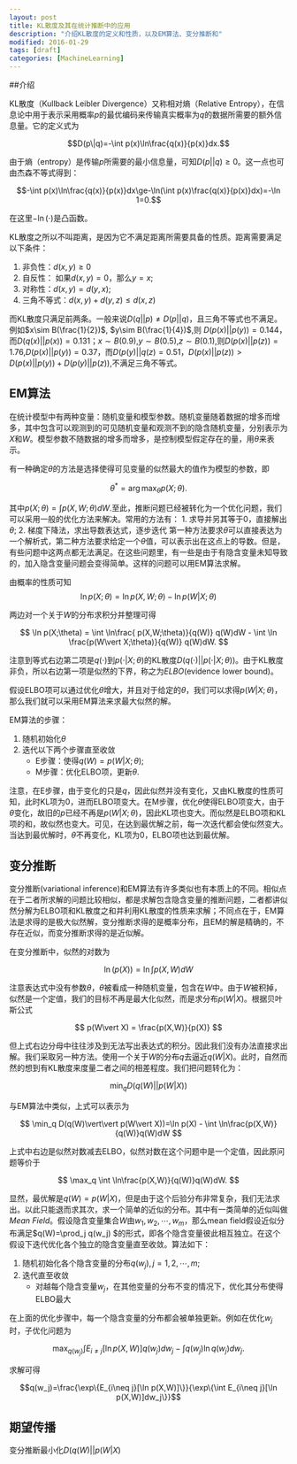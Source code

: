 ```yaml
---
layout: post
title: KL散度及其在统计推断中的应用
description: "介绍KL散度的定义和性质，以及EM算法、变分推断和"
modified: 2016-01-29
tags: [draft]
categories: [MachineLearning]
---
```


##介绍

KL散度（Kullback Leibler Divergence）又称相对熵（Relative Entropy），在信息论中用于表示采用概率$p$的最优编码来传输真实概率为$q$的数据所需要的额外信息量。它的定义式为

$$D(p\|q)=-\int p(x)\ln\frac{q(x)}{p(x)}dx.$$

由于熵（entropy）是传输$p$所需要的最小信息量，可知$D(p \vert\vert q)\ge 0$。这一点也可由杰森不等式得到：

$$-\int p(x)\ln\frac{q(x)}{p(x)}dx\ge-\ln(\int p(x)\frac{q(x)}{p(x)}dx)=-\ln 1=0.$$

在这里$-\ln(\cdot)$是凸函数。

KL散度之所以不叫距离，是因为它不满足距离所需要具备的性质。距离需要满足以下条件：

1. 非负性：$d(x, y) \ge 0$
2. 自反性： 如果$d(x, y) = 0$，那么$y=x$;
2. 对称性：$d(x,y)=d(y,x)$;
3. 三角不等式：$d(x, y) + d(y, z) \le d(x,z)$

而KL散度只满足前两条。一般来说$D(q\vert\vert p)\ne D(p\vert\vert q)$，且三角不等式也不满足。例如$x\sim B(\frac{1}{2})$, $y\sim B(\frac{1}{4})$,则 $D(p(x)\vert\vert p(y))=0.144$，而$D(q(x)\vert\vert p(x))=0.131$；$x\sim B(0.9)$,$y\sim B(0.5)$,$z\sim B(0.1)$,则$D(p(x)\vert\vert p(z))=1.76$,$D(p(x)\vert\vert p(y))=0.37$，而$D(p(y)\vert\vert q(z)=0.51$，$D(p(x)\vert\vert p(z))\gt D(p(x)\vert\vert p(y))+D(p(y)\vert\vert p(z))$,不满足三角不等式。

## EM算法

在统计模型中有两种变量：随机变量和模型参数。随机变量随着数据的增多而增多，其中包含可以观测到的可见随机变量和观测不到的隐含随机变量，分别表示为$X$和$W$。模型参数不随数据的增多而增多，是控制模型假定存在的量，用$\theta$来表示。

有一种确定$\theta$的方法是选择使得可见变量的似然最大的值作为模型的参数，即

$$
\theta^* = \arg\max_\theta p(X;\theta).
$$

其中$p(X;\theta) = \int p(X,W;\theta)dW$.至此，推断问题已经被转化为一个优化问题，我们可以采用一般的优化方法来解决。常用的方法有：
	1. 求导并另其等于$0$，直接解出$\theta$;
	2. 	 梯度下降法，求出导数表达式，逐步迭代
第一种方法要求$\theta$可以直接表达为一个解析式，第二种方法要求给定一个$\theta$值，可以表示出在这点上的导数。但是，有些问题中这两点都无法满足。在这些问题里，有一些是由于有隐含变量未知导致的，加入隐含变量问题会变得简单。这样的问题可以用EM算法求解。

由概率的性质可知
$$
\ln p(X;\theta) = \ln p(X,W;\theta) - \ln p(W\vert X;\theta)
$$

两边对一个关于$W$的分布求积分并整理可得

$$
\ln p(X;\theta) = \int \ln\frac{ p(X,W;\theta)}{q(W)} q(W)dW - \int \ln \frac{p(W\vert X;\theta)}{q(W)} q(W)dW.
$$

注意到等式右边第二项是$q(\cdot)$到$p(\cdot\vert X;\theta)$的KL散度$D(q(\cdot)\vert\vert p(\cdot\vert X;\theta))$。由于KL散度非负，所以右边第一项是似然的下界，称之为*ELBO*(evidence lower bound)。

假设ELBO项可以通过优化$\theta$增大，并且对于给定的$\theta$，我们可以求得$p(W\vert X;\theta)$，那么我们就可以采用EM算法来求最大似然的解。

EM算法的步骤：

1. 随机初始化$\theta$
2. 迭代以下两个步骤直至收敛
	+ E步骤：使得$q(W)=p(W\vert X;\theta)$;
	+ M步骤：优化ELBO项，更新$\theta$.

注意，在E步骤，由于变化的只是$q$，因此似然并没有变化，又由KL散度的性质可知，此时KL项为0，进而ELBO项变大。在M步骤，优化$\theta$使得ELBO项变大，由于$\theta$变化，故旧的$p$已经不再是$p(W\vert X;\theta)$，因此KL项也变大。而似然是ELBO项和KL项的和，故似然也变大。可见，在达到最优解之前，每一次迭代都会使似然变大。当达到最优解时，$\theta$不再变化，KL项为$0$，ELBO项也达到最优解。

## 变分推断

变分推断(variational inference)和EM算法有许多类似也有本质上的不同。相似点在于二者所求解的问题比较相似，都是求解包含隐含变量的推断问题，二者都讲似然分解为ELBO项和KL散度之和并利用KL散度的性质来求解；不同点在于，EM算法是求得的是极大似然解，变分推断求得的是概率分布，且EM的解是精确的，不存在近似，而变分推断求得的是近似解。

在变分推断中，似然的对数为

$$
\ln(p(X))=\ln \int p(X, W)dW
$$

注意表达式中没有参数$\theta$，$\theta$被看成一种随机变量，包含在$W$中。由于$W$被积掉，似然是一个定值，我们的目标不再是最大化似然，而是求分布$p(W\vert X)$。根据贝叶斯公式

$$
p(W\vert X) = \frac{p(X,W)}{p(X)}
$$

但上式右边分母中往往涉及到无法写出表达式的积分。因此我们没有办法直接求出解。我们采取另一种方法。使用一个关于$W$的分布$q$去逼近$q(W\vert X)$。此时，自然而然的想到有KL散度来度量二者之间的相差程度。我们把问题转化为：

$$
\min_q D(q(W) \vert\vert p(W \vert X))
$$

与EM算法中类似，上式可以表示为

$$
\min_q D(q(W)\vert\vert p(W\vert X))=\ln p(X) - \int \ln\frac{p(X,W)}{q(W)}q(W)dW
$$

上式中右边是似然对数减去ELBO，似然对数在这个问题中是一个定值，因此原问题等价于

$$
\max_q  \int \ln\frac{p(X,W)}{q(W)}q(W)dW.
$$

显然，最优解是$q(W)=p(W\vert X)$，但是由于这个后验分布非常复杂，我们无法求出。以此只能退而求其次，求一个简单的近似的分布。其中有一类简单的近似叫做*Mean Field*。假设隐含变量集合$W$由$w_1,w_2,\cdots,w_m$，那么mean field假设近似分布满足$q(W)=\prod_j q(w_j) $的形式，即各个隐含变量彼此相互独立。在这个假设下迭代优化各个独立的隐含变量直至收敛。算法如下：

1. 随机初始化各个隐含变量的分布$q(w_j), j=1,2,\cdots,m$;
2. 迭代直至收敛
	+ 对越每个隐含变量$w_j$，在其他变量的分布不变的情况下，优化其分布使得ELBO最大

在上面的优化步骤中，每一个隐含变量的分布都会被单独更新。例如在优化$w_j$时，子优化问题为

$$
\max_{q(w_j)} \int E_{i\neq j}[\ln p(X,W)]q(w_j)dw_j -\int q(w_j)\ln q(w_j) dw_j.
$$

求解可得

$$q(w_j)=\frac{\exp\{E_{i\neq j}[\ln p(X,W)]\}}{\exp\{\int E_{i\neq j}[\ln p(X,W)]dw_j\}}$$

## 期望传播

变分推断最小化$D(q(W)\vert\vert p(W \vert X)$